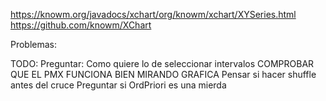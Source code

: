 https://knowm.org/javadocs/xchart/org/knowm/xchart/XYSeries.html
https://github.com/knowm/XChart


Problemas: 


TODO:
	Preguntar: Como quiere lo de seleccionar intervalos
	COMPROBAR QUE EL PMX FUNCIONA BIEN MIRANDO GRAFICA
	Pensar si hacer shuffle antes del cruce
	Preguntar si OrdPriori es una mierda